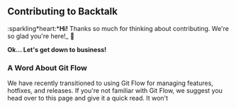 ## Contributing to Backtalk

:sparkling*heart:***Hi!** Thanks so much for thinking about contributing. We're so glad you're here!\_ :sparkling_heart:

**Ok... Let's get down to business!**

### A Word About Git Flow

We have recently transitioned to using Git Flow for managing features, hotfixes, and releases. If you're not familiar with Git Flow, we suggest you head over to this page and give it a quick read. It won't
